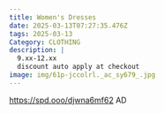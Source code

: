 ```yaml
---
title: Women's Dresses
date: 2025-03-13T07:27:35.476Z
tags: 2025-03-13
Category: CLOTHING
description: |
  9.xx-12.xx
  discount auto apply at checkout 
image: img/61p-jccolrl._ac_sy679_.jpg
---
```

https://spd.ooo/djwna6mf62
AD